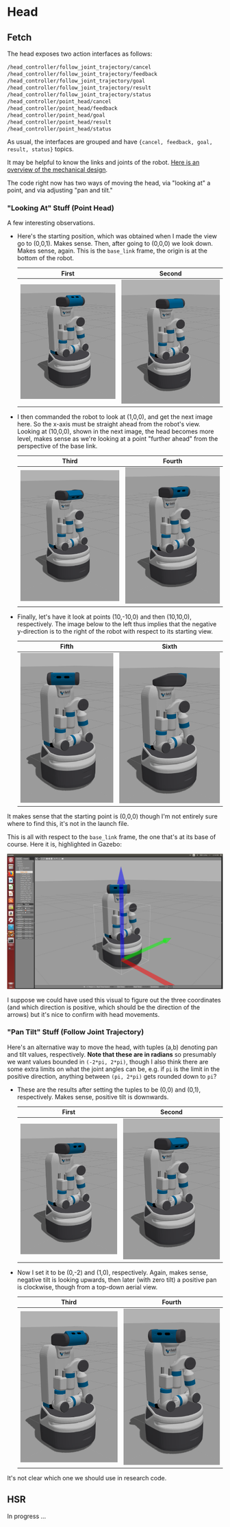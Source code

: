 # Head

## Fetch

The head exposes two action interfaces as follows:

```
/head_controller/follow_joint_trajectory/cancel
/head_controller/follow_joint_trajectory/feedback
/head_controller/follow_joint_trajectory/goal
/head_controller/follow_joint_trajectory/result
/head_controller/follow_joint_trajectory/status
/head_controller/point_head/cancel
/head_controller/point_head/feedback
/head_controller/point_head/goal
/head_controller/point_head/result
/head_controller/point_head/status
```

As usual, the interfaces are grouped and have `{cancel, feedback, goal, result,
status}` topics.

It may be helpful to know the links and joints of the robot. [Here is an
overview of the mechanical design][1].

The code right now has two ways of moving the head, via "looking at" a point,
and via adjusting "pan and tilt."


### "Looking At" Stuff (Point Head)

A few interesting observations.

- Here's the starting position, which was obtained when I made the view go to
  (0,0,1).  Makes sense. Then, after going to (0,0,0) we look down. Makes sense,
  again. This is the `base_link` frame, the origin is at the bottom of the
  robot.

  First | Second
  :-------------------------:|:-------------------------:
  ![](images/view_0.png)  |  ![](images/view_1.png)

- I then commanded the robot to look at (1,0,0), and get the next image here. So
  the x-axis must be straight ahead from the robot's view. Looking at (10,0,0),
  shown in the next image, the head becomes more level, makes sense as we're
  looking at a point "further ahead" from the perspective of the base link.

  Third | Fourth
  :-------------------------:|:-------------------------:
  ![](images/view_2.png)  |  ![](images/view_3.png)

- Finally, let's have it look at points (10,-10,0) and then (10,10,0),
  respectively. The image below to the left thus implies that the negative
  y-direction is to the right of the robot with respect to its starting view.

  Fifth | Sixth
  :-------------------------:|:-------------------------:
  ![](images/view_4.png)  |  ![](images/view_5.png)

It makes sense that the starting point is (0,0,0) though I'm not entirely sure
where to find this, it's not in the launch file.

This is all with respect to the `base_link` frame, the one that's at its base of
course. Here it is, highlighted in Gazebo:

![](images/fetch_frame_base_link.png)

I suppose we could have used this visual to figure out the three coordinates
(and which direction is positive, which should be the direction of the arrows)
but it's nice to confirm with head movements.


### "Pan Tilt" Stuff (Follow Joint Trajectory)

Here's an alternative way to move the head, with tuples (a,b) denoting pan and
tilt values, respectively. **Note that these are in radians** so presumably we
want values bounded in `(-2*pi, 2*pi)`, though I also think there are some extra
limits on what the joint angles can be, e.g. if `pi` is the limit in the
positive direction, anything between `(pi, 2*pi)` gets rounded down to `pi`?

- These are the results after setting the tuples to be (0,0) and (0,1),
  respectively. Makes sense, positive tilt is downwards.

  First | Second
  :-------------------------:|:-------------------------:
  ![](images/tilt_0.png)  |  ![](images/tilt_1.png)

- Now I set it to be (0,-2) and (1,0), respectively. Again, makes sense,
  negative tilt is looking upwards, then later (with zero tilt) a positive pan
  is clockwise, though from a top-down aerial view.

  Third | Fourth
  :-------------------------:|:-------------------------:
  ![](images/tilt_2.png)  |  ![](images/tilt_3.png)

It's not clear which one we should use in research code.


## HSR

In progress ...


[1]:http://docs.fetchrobotics.com/robot_hardware.html
